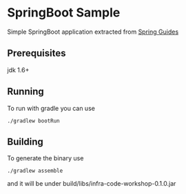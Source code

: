 # SpringBoot Sample

Simple SpringBoot application extracted from [Spring Guides](https://github.com/spring-guides/gs-spring-boot)

## Prerequisites

  jdk 1.6+

## Running

To run with gradle you can use
```
./gradlew bootRun
```
## Building
To generate the binary use
```
./gradlew assemble
```
and it will  be under build/libs/infra-code-workshop-0.1.0.jar

